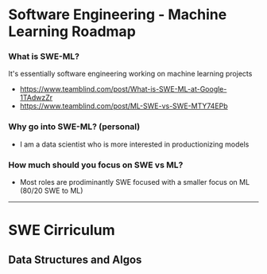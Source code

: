 # Software Engineering - Machine Learning Roadmap

### What is SWE-ML?
It's essentially software engineering working on machine learning projects

- https://www.teamblind.com/post/What-is-SWE-ML-at-Google-1TAdwzZr
- https://www.teamblind.com/post/ML-SWE-vs-SWE-MTY74EPb

### Why go into SWE-ML? (personal)
- I am a data scientist who is more interested in productionizing models

### How much should you focus on SWE vs ML?
- Most roles are prodiminantly SWE focused with a smaller focus on ML (80/20 SWE to ML)


---------------------------------------------------------------

# SWE Cirriculum

## Data Structures and Algos
